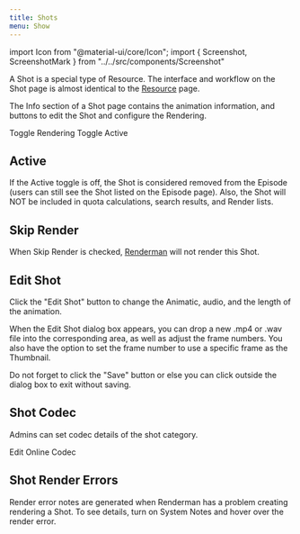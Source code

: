 ```yaml
---
title: Shots
menu: Show
---
```

import Icon from "@material-ui/core/Icon";
import { Screenshot, ScreenshotMark } from "../../src/components/Screenshot"

A Shot is a special type of Resource. The interface and workflow on the Shot page is almost identical to the [Resource](Resource) page.

The Info section of a Shot page contains the animation information, and buttons to edit the Shot and configure the Rendering.

<Screenshot image="/screenshot/shot_info.png">
  <ScreenshotMark x="63%" y="70%" width="15%" height="10%" textPosition="bottom-right" borderRadius="25px">
    Toggle Rendering
  </ScreenshotMark>
  <ScreenshotMark x="50%" y="70%" width="12%" height="10%" textPosition="bottom-left" borderRadius="20px">
    Toggle Active
  </ScreenshotMark>
</Screenshot>

## Active

If the Active toggle is off, the Shot is considered removed from the Episode (users can still see the Shot listed on the Episode page). Also, the Shot will NOT be included in quota calculations, search results, and Render lists.

## Skip Render

When Skip Render is checked, [Renderman](../renderman/intro) will not render this Shot.

## Edit Shot

Click the "Edit Shot" button to change the Animatic, audio, and the length of the animation.

<Screenshot image="/screenshot/shot_info.png">
  <ScreenshotMark x="58%" y="57.5%" width="27%" height="13%" textPosition="bottom-right" borderRadius="10px">
  </ScreenshotMark>
</Screenshot>

When the Edit Shot dialog box appears, you can drop a new .mp4 or .wav file into the corresponding area, as well as adjust the frame numbers. You also have the option to set the frame number to use a specific frame as the Thumbnail.

<Screenshot image="/screenshot/edit_shot.png">
</Screenshot>

Do not forget to click the "Save" button or else you can click outside the dialog box to exit without saving.

## Shot Codec

Admins can set codec details of the shot category.

<Screenshot image="/screenshot/resource_category_Codec.png">
  <ScreenshotMark x="97.5%" y="66.5%" width="5%" height="10%" textPosition="bottom-left" borderRadius="25px">
    Edit Online Codec
  </ScreenshotMark>
</Screenshot>


## Shot Render Errors

Render error notes are generated when Renderman has a problem creating rendering a Shot. To see details, turn on System Notes and hover over the render error.


<Screenshot image="/screenshot/show_render_errors.png">
  <ScreenshotMark x="95%" y="64.6%" width="8%" height="5%" textPosition="bottom-right" borderRadius="10px">
  </ScreenshotMark>
  <ScreenshotMark x="50%" y="93%" width="20%" height="7%" textPosition="bottom-right" borderRadius="10px">
  </ScreenshotMark>
</Screenshot>